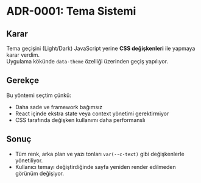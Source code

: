 # ADR-0001: Tema Sistemi


## Karar
Tema geçişini (Light/Dark) JavaScript yerine **CSS değişkenleri** ile yapmaya karar verdim.  
Uygulama kökünde `data-theme` özelliği üzerinden geçiş yapılıyor.

## Gerekçe
Bu yöntemi seçtim çünkü:
- Daha sade ve framework bağımsız  
- React içinde ekstra state veya context yönetimi gerektirmiyor  
- CSS tarafında değişken kullanımı daha performanslı  

## Sonuç
- Tüm renk, arka plan ve yazı tonları `var(--c-text)` gibi değişkenlerle yönetiliyor.  
- Kullanıcı temayı değiştirdiğinde sayfa yeniden render edilmeden görünüm değişiyor.
